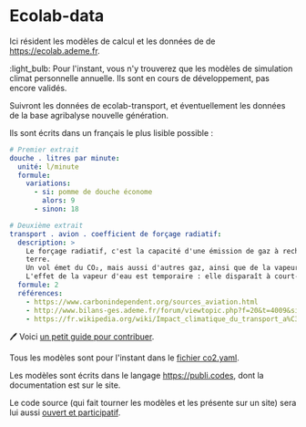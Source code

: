 # Ecolab-data

Ici résident les modèles de calcul et les données de de https://ecolab.ademe.fr.

:light_bulb: Pour l'instant, vous n'y trouverez que les modèles de simulation climat personnelle annuelle. Ils sont en cours de développement, pas encore validés.

Suivront les données de ecolab-transport, et éventuellement les données de la base agribalyse nouvelle génération.


Ils sont écrits dans un français le plus lisible possible : 

```yaml
# Premier extrait 
douche . litres par minute:
  unité: l/minute
  formule:
    variations:
      - si: pomme de douche économe
        alors: 9
      - sinon: 18

# Deuxième extrait 
transport . avion . coefficient de forçage radiatif:
  description: >
    Le forçage radiatif, c'est la capacité d'une émission de gaz à rechauffer la
    terre.
    Un vol émet du CO₂, mais aussi d'autres gaz, ainsi que de la vapeur libérée en haute altitude. Le forçage radiatif de ces émissions est conséquent et doit donc être pris en compte, mais c'est une estimation très compliquée.
    L'effet de la vapeur d'eau est temporaire : elle disparaît à court-terme par rapport au CO₂ qui reste très longtemps présent. Son effet n'en reste pas moins massif.
  formule: 2
  références:
    - https://www.carbonindependent.org/sources_aviation.html
    - http://www.bilans-ges.ademe.fr/forum/viewtopic.php?f=20&t=4009&sid=dea7e08c81c2f723b803d27e7e2a8797
    - https://fr.wikipedia.org/wiki/Impact_climatique_du_transport_a%C3%A9rien#Pond%C3%A9ration_des_%C3%A9missions

```

:pen: Voici [un petit guide pour contribuer](https://github.com/laem/futureco-data/blob/master/CONTRIBUTING.md).

Tous les modèles sont pour l'instant dans le [fichier co2.yaml](https://github.com/laem/futureco-data/blob/master/co2.yaml).

Les modèles sont écrits dans le langage https://publi.codes, dont la documentation est sur le site.

Le code source (qui fait tourner les modèles et les présente sur un site) sera lui aussi [ouvert et participatif](https://github.com/betagouv/ecolab-climat).
